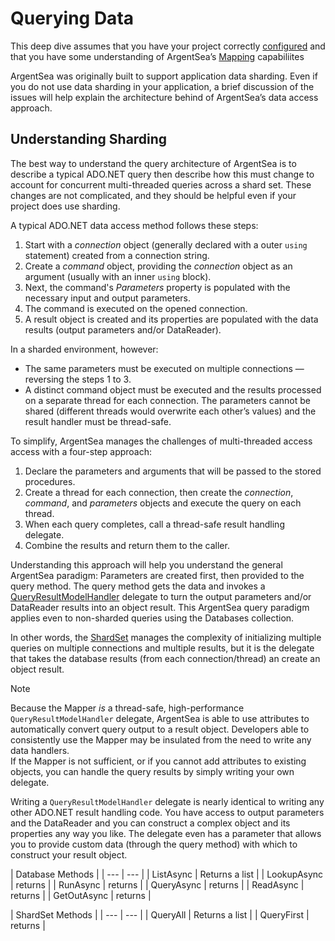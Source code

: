 # Querying Data

This deep dive assumes that you have your project correctly [configured](configuration.md) and that you have some understanding of ArgentSea’s [Mapping](mapping.md) capabiliites

ArgentSea was originally built to support application data sharding. Even if you do not use data sharding in your application, a brief discussion of the issues will help explain the architecture behind of ArgentSea’s data access approach.

## Understanding Sharding

The best way to understand the query architecture of ArgentSea is to describe a typical ADO.NET query then describe how this must change to account for concurrent multi-threaded queries across a shard set. These changes are not complicated, and they should be helpful even if your project does use sharding.

A typical ADO.NET data access method follows these steps:

1. Start with a *connection* object (generally declared with a outer `using` statement) created from a connection string.
2. Create a *command* object, providing the *connection* object as an argument (usually with an inner `using` block).
3. Next, the command's *Parameters* property is populated with the necessary input and output parameters.
4. The command is executed on the opened connection.
5. A result object is created and its properties are populated with the data results (output parameters and/or DataReader).

In a sharded environment, however:

* The same parameters must be executed on multiple connections — reversing the steps 1 to 3.
* A distinct command object must be executed and the results processed on a separate thread for each connection. The parameters cannot be shared (different threads would overwrite each other’s values) and the result handler must be thread-safe.

To simplify, ArgentSea manages the challenges of multi-threaded access access with a four-step approach:

1. Declare the parameters and arguments that will be passed to the stored procedures.
2. Create a thread for each connection, then create the *connection*, *command*, and *parameters* objects and execute the query on each thread.
3. When each query completes, call a thread-safe result handling delegate.
4. Combine the results and return them to the caller.

Understanding this approach will help you understand the general ArgentSea paradigm: Parameters are created first, then provided to the query method. The query method gets the data and invokes a [QueryResultModelHandler](/api/ArgentSea.QueryResultModelHandler-3.html) delegate to turn the output parameters and/or DataReader results into an object result.  This ArgentSea query paradigm applies even to non-sharded queries using the Databases collection.

In other words, the [ShardSet](/api/ArgentSea.ShardSetsBase-2.ShardSet.html) manages the complexity of initializing multiple queries on multiple connections and multiple results, but it is the delegate that takes the database results (from each connection/thread) an create an object result.

> [!NOTE]
> Because the Mapper *is* a thread-safe, high-performance `QueryResultModelHandler` delegate, ArgentSea is able to use attributes to automatically convert query output to a result object. Developers able to consistently use the Mapper may be insulated from the need to write any data handlers.  
> If the Mapper is not sufficient, or if you cannot add attributes to existing objects, you can handle the query results by simply writing your own delegate.

Writing a `QueryResultModelHandler` delegate is nearly identical to writing any other ADO.NET result handling code. You have access to output parameters and the DataReader and you can construct a complex object and its properties any way you like. The delegate even has a parameter that allows you to provide custom data (through the query method) with which to construct your result object.



| Database Methods |
| --- | --- |
| ListAsync | Returns a list |
| LookupAsync | returns |
| RunAsync | returns |
| QueryAsync | returns |
| ReadAsync | returns |
| GetOutAsync | returns |

| ShardSet Methods |
| --- | --- |
| QueryAll | Returns a list |
| QueryFirst  | returns |
